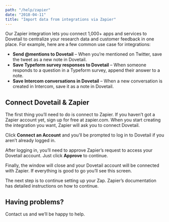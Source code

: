 ```yaml
---
path: "/help/zapier"
date: "2018-04-11"
title: "Import data from integrations via Zapier"
---
```


Our Zapier integration lets you connect 1,000+ apps and services to Dovetail to centralize your research data and customer feedback in one place. For example, here are a few common use case for integrations:

* **Send @mentions to Dovetail** – When you’re mentioned on Twitter, save the tweet as a new note in Dovetail.
* **Save Typeform survey responses to Dovetail** – When someone responds to a question in a Typeform survey, append their answer to a note.
* **Save Intercom conversations in Dovetail** – When a new conversation is created in Intercom, save it as a note in Dovetail.

## Connect Dovetail & Zapier

The first thing you’ll need to do is connect to Zapier. If you haven’t got a Zapier account yet, sign up for free at zapier.com. When you start creating the integration you want, Zapier will ask you to connect Dovetail.

Click **Connect an Account** and you’ll be prompted to log in to Dovetail if you aren’t already logged in.

After logging in, you’ll need to approve Zapier’s request to access your Dovetail account. Just click **Approve** to continue.

Finally, the window will close and your Dovetail account will be connected with Zapier. If everything is good to go you’ll see this screen.

The next step is to continue setting up your Zap. Zapier’s documentation has detailed instructions on how to continue.

## Having problems?

Contact us and we’ll be happy to help.
